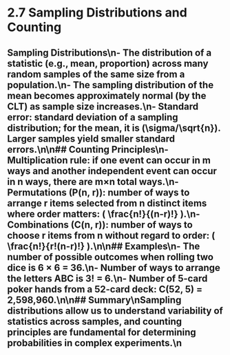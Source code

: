 # 2.7 Sampling Distributions and Counting

## Sampling Distributions\n- The distribution of a statistic (e.g., mean, proportion) across many random samples of the same size from a population.\n- The sampling distribution of the mean becomes approximately normal (by the CLT) as sample size increases.\n- **Standard error**: standard deviation of a sampling distribution; for the mean, it is \(\sigma/\sqrt{n}\). Larger samples yield smaller standard errors.\n\n## Counting Principles\n- **Multiplication rule**: if one event can occur in m ways and another independent event can occur in n ways, there are m×n total ways.\n- **Permutations (P(n, r))**: number of ways to arrange r items selected from n distinct items where order matters: \( \frac{n!}{(n-r)!} \).\n- **Combinations (C(n, r))**: number of ways to choose r items from n without regard to order: \( \frac{n!}{r!(n-r)!} \).\n\n## Examples\n- The number of possible outcomes when rolling two dice is 6 × 6 = 36.\n- Number of ways to arrange the letters ABC is 3! = 6.\n- Number of 5-card poker hands from a 52-card deck: C(52, 5) = 2,598,960.\n\n## Summary\nSampling distributions allow us to understand variability of statistics across samples, and counting principles are fundamental for determining probabilities in complex experiments.\n
